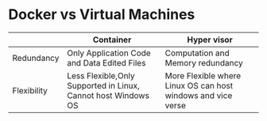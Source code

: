 # Docker vs Virtual Machines

||Container| Hyper visor |
| -- | -- | -- |
| Redundancy|Only Application Code and Data Edited Files| Computation and Memory redundancy |
|Flexibility|Less Flexible,Only Supported in Linux, Cannot host Windows OS|More Flexible where Linux OS can host windows and vice verse|

